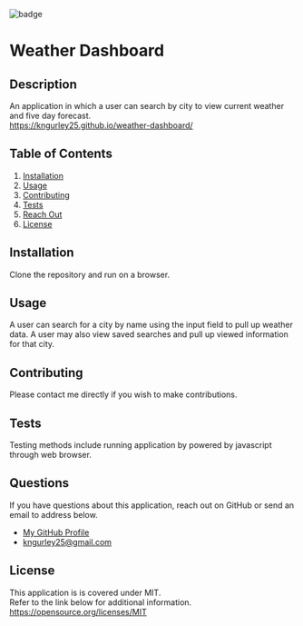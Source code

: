 
  ![badge](https://img.shields.io/badge/License-MIT-brightgreen)
  # Weather Dashboard
  ## Description
  An application in which a user can search by city to view current weather and five day forecast.  
  https://kngurley25.github.io/weather-dashboard/
  ## Table of Contents
  1. [Installation](#installation)
  1. [Usage](#usage)
  1. [Contributing](#contributing)
  1. [Tests](#tests)
  1. [Reach Out](#questions)
  1. [License](#license)
  ## Installation <a name="installation"></a>
  Clone the repository and run on a browser. 
  ## Usage <a name="usage"></a>
  A user can search for a city by name using the input field to pull up weather data. A user may also view saved searches and pull up viewed information for that city. 
  ## Contributing <a name="contributing"></a>
  Please contact me directly if you wish to make contributions. 
  ## Tests <a name="tests"></a>
  Testing methods include running application by powered by javascript through web browser. 
  ## Questions <a name="questions"></a>
  If you have questions about this application, reach out on GitHub or send an email to address below.  
  - [My GitHub Profile](https://github.com/kngurley25)
  - kngurley25@gmail.com
  ## License <a name="license"></a>
  This application is is covered under MIT.  
      Refer to the link below for additional information.  
      https://opensource.org/licenses/MIT
  
